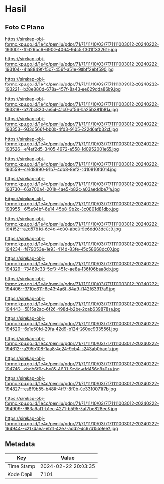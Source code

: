 # Hasil

## Foto C Plano

https://sirekap-obj-formc.kpu.go.id/1e4c/pemilu/pdpr/71/71/11/10/03/7171111003012-20240222-193001--fb626bc6-6900-4064-94c5-f301ff33261e.jpg

https://sirekap-obj-formc.kpu.go.id/1e4c/pemilu/pdpr/71/71/11/10/03/7171111003012-20240222-193104--41a8849f-f5c7-456f-a51e-98bff2ebf590.jpg

https://sirekap-obj-formc.kpu.go.id/1e4c/pemilu/pdpr/71/71/11/10/03/7171111003012-20240222-193221--b28e880d-678a-457f-8a43-ee629dda86b9.jpg

https://sirekap-obj-formc.kpu.go.id/1e4c/pemilu/pdpr/71/71/11/10/03/7171111003012-20240222-193318--b22bc820-ae5d-41c0-af56-ba25b381b81a.jpg

https://sirekap-obj-formc.kpu.go.id/1e4c/pemilu/pdpr/71/71/11/10/03/7171111003012-20240222-193353--933d566f-bb0b-4fd3-9105-222d6afb32cf.jpg

https://sirekap-obj-formc.kpu.go.id/1e4c/pemilu/pdpr/71/71/11/10/03/7171111003012-20240222-193526--ef4ef2d5-3405-4972-a558-1d0952001e65.jpg

https://sirekap-obj-formc.kpu.go.id/1e4c/pemilu/pdpr/71/71/11/10/03/7171111003012-20240222-193559--ce1d8890-91b7-4db8-8ef2-cd10810fd014.jpg

https://sirekap-obj-formc.kpu.go.id/1e4c/pemilu/pdpr/71/71/11/10/03/7171111003012-20240222-193730--66a700a4-2018-4ae5-b82c-a03aeddbe7fa.jpg

https://sirekap-obj-formc.kpu.go.id/1e4c/pemilu/pdpr/71/71/11/10/03/7171111003012-20240222-193955--6f5e94bf-6e14-45b8-9b2c-8c0801d81dbb.jpg

https://sirekap-obj-formc.kpu.go.id/1e4c/pemilu/pdpr/71/71/11/10/03/7171111003012-20240222-194152--a2d5781d-6c4d-4c00-abc0-9e6dd03dc0c9.jpg

https://sirekap-obj-formc.kpu.go.id/1e4c/pemilu/pdpr/71/71/11/10/03/7171111003012-20240222-194234--f879053e-1e93-414d-83fe-45c58668dc00.jpg

https://sirekap-obj-formc.kpu.go.id/1e4c/pemilu/pdpr/71/71/11/10/03/7171111003012-20240222-194329--78469c33-5cf3-451c-ae8a-136f06baa8db.jpg

https://sirekap-obj-formc.kpu.go.id/1e4c/pemilu/pdpr/71/71/11/10/03/7171111003012-20240222-194406--3710e611-6c43-4a6f-84a9-f142f63917a9.jpg

https://sirekap-obj-formc.kpu.go.id/1e4c/pemilu/pdpr/71/71/11/10/03/7171111003012-20240222-194443--5015a2ac-6f26-498d-b2be-2cab639878aa.jpg

https://sirekap-obj-formc.kpu.go.id/1e4c/pemilu/pdpr/71/71/11/10/03/7171111003012-20240222-194520--6e1e50fd-29fa-42d9-b124-260ec9335561.jpg

https://sirekap-obj-formc.kpu.go.id/1e4c/pemilu/pdpr/71/71/11/10/03/7171111003012-20240222-194612--a295b108-1aa8-4c24-9cb4-a243ab0bacfa.jpg

https://sirekap-obj-formc.kpu.go.id/1e4c/pemilu/pdpr/71/71/11/10/03/7171111003012-20240222-194746--dbdb6f9c-be85-4631-9c4c-efd456d8a0aa.jpg

https://sirekap-obj-formc.kpu.go.id/1e4c/pemilu/pdpr/71/71/11/10/03/7171111003012-20240222-194827--ea8f9b55-b488-4ff7-8f0b-0e3310071f7b.jpg

https://sirekap-obj-formc.kpu.go.id/1e4c/pemilu/pdpr/71/71/11/10/03/7171111003012-20240222-194909--983a9af1-b1ec-4271-b595-8af7be828ec8.jpg

https://sirekap-obj-formc.kpu.go.id/1e4c/pemilu/pdpr/71/71/11/10/03/7171111003012-20240222-194944--c2174aea-eb11-42e7-add2-4c97d1559ee2.jpg


## Metadata

| Key        | Value               |
| ---------- | ------------------- |
| Time Stamp | 2024-02-22 20:03:35 |
| Kode Dapil | 7101                |



